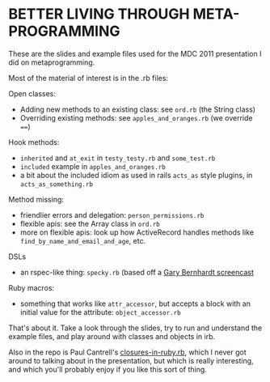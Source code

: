 BETTER LIVING THROUGH META-PROGRAMMING
======================================

These are the slides and example files used for the MDC 2011
presentation I did on metaprogramming.

Most of the material of interest is in the .rb files:

Open classes:
* Adding new methods to an existing class: see `ord.rb` (the String class)
* Overriding existing methods: see `apples_and_oranges.rb` (we override
  `==`)

Hook methods:
* `inherited` and `at_exit` in `testy_testy.rb` and `some_test.rb`
* `included` example in `apples_and_oranges.rb`
* a bit about the included idiom as used in rails `acts_as` style
  plugins, in `acts_as_something.rb`

Method missing:
* friendlier errors and delegation: `person_permissions.rb`
* flexible apis: see the Array class in `ord.rb`
* more on flexible apis: look up how ActiveRecord handles methods like
  `find_by_name_and_email_and_age`, etc.

DSLs
* an rspec-like thing: `specky.rb` (based off a [Gary Bernhardt
  screencast](http://destroyallsoftware.com)

Ruby macros:
* something that works like `attr_accessor`, but accepts a block with an
  initial value for the attribute: `object_accessor.rb`

That's about it. Take a look through the slides, try to run and
understand the example files, and play around with classes and objects
in irb.

Also in the repo is Paul Cantrell's
[closures-in-ruby.rb](http://innig.net/software/ruby/closures-in-ruby.rb),
which I never got around to talking about in the presentation, but which is really interesting, and which
you'll probably enjoy if you like this sort of thing.

